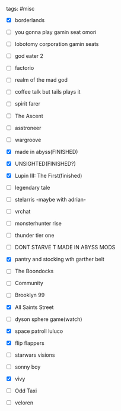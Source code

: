 tags: #misc


- [x] borderlands
- [ ] you gonna play gamin seat omori
- [ ] lobotomy corporation gamin seats
- [ ] god eater 2
- [ ] factorio
- [ ] realm of the mad god
- [ ] coffee talk but tails plays it
- [ ] spirit farer
- [ ] The Ascent
- [ ] asstroneer
- [ ] wargroove
- [x] made in abyss(FINISHED)
- [x] UNSIGHTED(FINISHED?)
- [x] Lupin III: The First(finished)
- [ ] legendary tale
- [ ] stelarris -maybe with adrian-
- [ ] vrchat
- [ ] monsterhunter rise
- [ ] thunder tier one
- [ ] DONT STARVE T MADE IN ABYSS MODS
- [x] pantry and stocking wth garther belt
- [ ] The Boondocks
- [ ] Community
- [ ] Brooklyn 99
- [x] All Saints Street
- [ ] dyson sphere game(watch)
- [x] space patroll luluco
- [x] flip flappers
- [ ] starwars visions
- [ ] sonny boy
- [x] vivy
- [ ] Odd Taxi
- [ ] veloren




